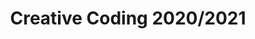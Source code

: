 ---
title: "Creative Coding 2020/2021"
academic-year: "2020/2021"

# calendar is in calendar.json
# students list is in students.json
# team-projects list is in team-projects.json

background: "./sketch.js"
background-credits: "Background inspired by [Name]"
channel: "https://t.me/drawwithcode5"
github: "https://github.com/drawwithcode"
studies-manifest: "https://www11.ceda.polimi.it/schedaincarico/schedaincarico/controller/scheda_pubblica/SchedaPublic.do?&evn_default=evento&c_classe=757924&polij_device_category=DESKTOP&__pj0=0&__pj1=29ef4111b7962c96f3bff05cadd09262"
syllabus-text: |
  "A *text for 2020/2021* in a **beautiful** [markdown](https://quire.getty.edu/documentation/fundamentals/)."
assignments-text: |
  A *text for assignments 2020/2021 page* in a **beautiful** [markdown](https://quire.getty.edu/documentation/fundamentals/).
case-studies-text: |
  A *text for case studies 2020/2021 page* in a **beautiful** [markdown](https://quire.getty.edu/documentation/fundamentals/).
team-projects-text: |
  A *text for team projects 2020/2021 page* in a **beautiful** [markdown](https://quire.getty.edu/documentation/fundamentals/).
---